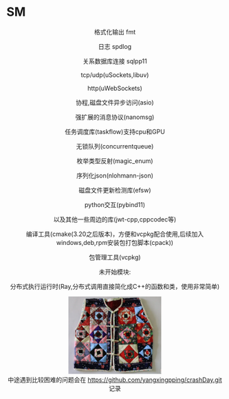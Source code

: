 # SM

<div align="center">

格式化输出 fmt

日志 spdlog

关系数据库连接 sqlpp11

tcp/udp(uSockets,libuv)

http(uWebSockets)

协程,磁盘文件异步访问(asio)

强扩展的消息协议(nanomsg)

任务调度库(taskflow)支持cpu和GPU

无锁队列(concurrentqueue)

枚举类型反射(magic_enum)

序列化json(nlohmann-json)

磁盘文件更新检测库(efsw)

python交互(pybind11)

以及其他一些周边的库(jwt-cpp,cppcodec等)

编译工具(cmake(3.20之后版本)，方便和vcpkg配合使用,后续加入windows,deb,rpm安装包打包脚本(cpack))

包管理工具(vcpkg)

未开始模块:

分布式执行运行时(Ray,分布式调用直接简化成C++的函数和类，使用非常简单)

<img src="https://github.com/yangxingpping/SM/blob/main/logo.png" height="180" /><br>
中途遇到比较困难的问题会在 https://github.com/yangxingpping/crashDay.git 记录
<br><br>
